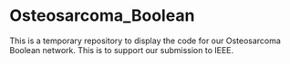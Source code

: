 # Osteosarcoma_Boolean
This is a temporary repository to display the code for our Osteosarcoma Boolean network. This is to support our submission to IEEE. 
